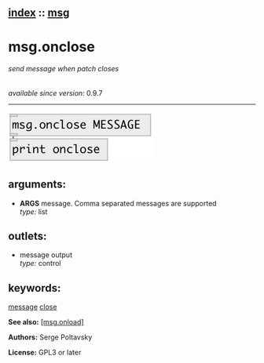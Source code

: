 [index](index.html) :: [msg](category_msg.html)
---

# msg.onclose

###### send message when patch closes

*available since version:* 0.9.7

---




[![example](../examples/img/msg.onclose.jpg)](../examples/pd/msg.onclose.pd)



## arguments:

* **ARGS**
message. Comma separated messages are supported<br>
_type:_ list<br>









## outlets:

* message output<br>
_type:_ control



## keywords:

[message](keywords/message.html)
[close](keywords/close.html)



**See also:**
[\[msg.onload\]](msg.onload.html)




**Authors:** Serge Poltavsky




**License:** GPL3 or later





